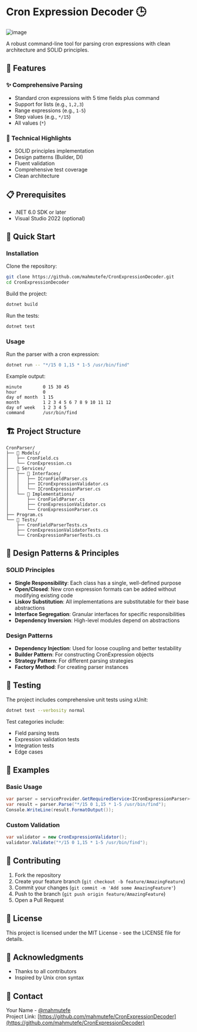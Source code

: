 
# Cron Expression Decoder 🕒
![image](https://github.com/user-attachments/assets/ddcde2ca-4348-4264-826a-7efd239e37e6)

A robust command-line tool for parsing cron expressions with clean architecture and SOLID principles.

## 🚀 Features

### ✨ Comprehensive Parsing

- Standard cron expressions with 5 time fields plus command
- Support for lists (e.g., `1,2,3`)
- Range expressions (e.g., `1-5`)
- Step values (e.g., `*/15`)
- All values (`*`)

### 🔧 Technical Highlights

- SOLID principles implementation
- Design patterns (Builder, DI)
- Fluent validation
- Comprehensive test coverage
- Clean architecture

## 📋 Prerequisites

- .NET 6.0 SDK or later
- Visual Studio 2022 (optional)

## 🎯 Quick Start

### Installation

Clone the repository:

```bash
git clone https://github.com/mahmutefe/CronExpressionDecoder.git
cd CronExpressionDecoder
```

Build the project:

```bash
dotnet build
```

Run the tests:

```bash
dotnet test
```

### Usage

Run the parser with a cron expression:

```bash
dotnet run -- "*/15 0 1,15 * 1-5 /usr/bin/find"
```

Example output:

```plaintext
minute        0 15 30 45
hour          0
day of month  1 15
month         1 2 3 4 5 6 7 8 9 10 11 12
day of week   1 2 3 4 5
command       /usr/bin/find
```

## 🏗️ Project Structure

```plaintext
CronParser/
├── 📁 Models/
│   ├── CronField.cs
│   └── CronExpression.cs
├── 📁 Services/
│   ├── 📁 Interfaces/
│   │   ├── ICronFieldParser.cs
│   │   ├── ICronExpressionValidator.cs
│   │   └── ICronExpressionParser.cs
│   └── 📁 Implementations/
│       ├── CronFieldParser.cs
│       ├── CronExpressionValidator.cs
│       └── CronExpressionParser.cs
├── Program.cs
└── 📁 Tests/
    ├── CronFieldParserTests.cs
    ├── CronExpressionValidatorTests.cs
    └── CronExpressionParserTests.cs
```

## 🎨 Design Patterns & Principles

### SOLID Principles

- **Single Responsibility**: Each class has a single, well-defined purpose
- **Open/Closed**: New cron expression formats can be added without modifying existing code
- **Liskov Substitution**: All implementations are substitutable for their base abstractions
- **Interface Segregation**: Granular interfaces for specific responsibilities
- **Dependency Inversion**: High-level modules depend on abstractions

### Design Patterns

- **Dependency Injection**: Used for loose coupling and better testability
- **Builder Pattern**: For constructing CronExpression objects
- **Strategy Pattern**: For different parsing strategies
- **Factory Method**: For creating parser instances

## 🧪 Testing

The project includes comprehensive unit tests using xUnit:

```bash
dotnet test --verbosity normal
```

Test categories include:

- Field parsing tests
- Expression validation tests
- Integration tests
- Edge cases

## 📝 Examples

### Basic Usage

```csharp
var parser = serviceProvider.GetRequiredService<ICronExpressionParser>();
var result = parser.Parse("*/15 0 1,15 * 1-5 /usr/bin/find");
Console.WriteLine(result.FormatOutput());
```

### Custom Validation

```csharp
var validator = new CronExpressionValidator();
validator.Validate("*/15 0 1,15 * 1-5 /usr/bin/find");
```

## 🤝 Contributing

1. Fork the repository
2. Create your feature branch (`git checkout -b feature/AmazingFeature`)
3. Commit your changes (`git commit -m 'Add some AmazingFeature'`)
4. Push to the branch (`git push origin feature/AmazingFeature`)
5. Open a Pull Request

## 📜 License

This project is licensed under the MIT License - see the LICENSE file for details.

## 🙏 Acknowledgments

- Thanks to all contributors
- Inspired by Unix cron syntax

## 📧 Contact

Your Name - [@mahmutefe](#)  
Project Link: [https://github.com/mahmutefe/CronExpressionDecoder](https://github.com/mahmutefe/CronExpressionDecoder)

